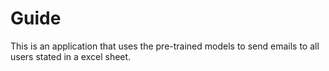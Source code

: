# Guide

This is an application that uses the pre-trained models to send emails to all users stated in a excel sheet.
